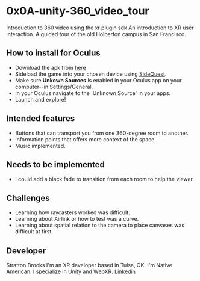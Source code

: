 # 0x0A-unity-360_video_tour
 Introduction to 360 video using the xr plugin sdk
  An introduction to XR user interaction. A guided tour of the old Holberton campus in San Francisco.
 
 ## How to install for Oculus
 - Download the apk from [here](https://drive.google.com/file/d/1pu4s7Mz5IJaDnjFYn4-646fqUYpP1Diw/view?usp=sharing)
 - Sideload the game into your chosen device using [SideQuest](https://sidequestvr.com/).
 - Make sure **Unkown Sources** is enabled in your Oculus app on your computer--in Settings/General.
 - In your Oculus navigate to the 'Unknown Source' in your apps.
 - Launch and explore!

 ## Intended features
 - Buttons that can transport you from one 360-degree room to another.
 - Information points that offers more context of the space.
 - Music implemented.

## Needs to be implemented
- I could add a black fade to transition from each room to help the viewer.

## Challenges
- Learning how raycasters worked was difficult.
- Learning about Airlink or how to test was a curve.
- Learning about spatial relation to the camera to place canvases was difficult at first.

## Developer
Stratton Brooks 
I'm an XR developer based in Tulsa, OK. I'm Native American. I specialize in Unity and WebXR.
[Linkedin](https://www.linkedin.com/in/stratton-brooks/)
